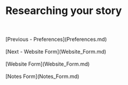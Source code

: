 # Researching your story #
 <br/>
 <br/>
[Previous - Preferences](Preferences.md) <br/>
 <br/>
[Next - Website Form](Website_Form.md) <br/>
 <br/>
[Website Form](Website_Form.md) <br/><br/>
[Notes Form](Notes_Form.md) <br/><br/>
